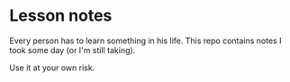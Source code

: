 Lesson notes
==
Every person has to learn something in his life. This repo contains notes I took some day (or I'm still taking).

Use it at your own risk.
